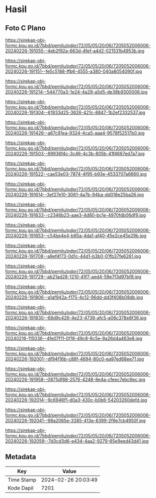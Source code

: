 # Hasil

## Foto C Plano

https://sirekap-obj-formc.kpu.go.id/7bbd/pemilu/pdpr/72/05/05/20/06/7205052006006-20240226-191055--4eb2f92a-663d-4fef-a4d2-021531b4953b.jpg

https://sirekap-obj-formc.kpu.go.id/7bbd/pemilu/pdpr/72/05/05/20/06/7205052006006-20240226-191151--fe5c5188-ffb6-4555-a380-040a8054090f.jpg

https://sirekap-obj-formc.kpu.go.id/7bbd/pemilu/pdpr/72/05/05/20/06/7205052006006-20240226-191214--544770a3-1e24-4a29-a5d5-de38b9300006.jpg

https://sirekap-obj-formc.kpu.go.id/7bbd/pemilu/pdpr/72/05/05/20/06/7205052006006-20240226-191304--61933d25-3626-421c-8847-1b2ef2332537.jpg

https://sirekap-obj-formc.kpu.go.id/7bbd/pemilu/pdpr/72/05/05/20/06/7205052006006-20240226-191426--a67c91ea-9324-4ca5-aaa4-9578f52517b0.jpg

https://sirekap-obj-formc.kpu.go.id/7bbd/pemilu/pdpr/72/05/05/20/06/7205052006006-20240226-191503--89936f4c-3c46-4c3b-805b-41f4687ed7a7.jpg

https://sirekap-obj-formc.kpu.go.id/7bbd/pemilu/pdpr/72/05/05/20/06/7205052006006-20240226-191522--cae53e03-7874-4f95-b93e-4533707a6660.jpg

https://sirekap-obj-formc.kpu.go.id/7bbd/pemilu/pdpr/72/05/05/20/06/7205052006006-20240226-191614--3ef27e10-3061-4a7b-94ba-dd018e25ba26.jpg

https://sirekap-obj-formc.kpu.go.id/7bbd/pemilu/pdpr/72/05/05/20/06/7205052006006-20240226-191633--c2346b23-aae3-4d80-bc1e-4970fdb06df9.jpg

https://sirekap-obj-formc.kpu.go.id/7bbd/pemilu/pdpr/72/05/05/20/06/7205052006006-20240226-191653--c54be4e4-b65a-4da1-af40-45e2ce45e29b.jpg

https://sirekap-obj-formc.kpu.go.id/7bbd/pemilu/pdpr/72/05/05/20/06/7205052006006-20240226-191708--a9ef4f73-0d1c-44d1-b3b0-01fb37fe6261.jpg

https://sirekap-obj-formc.kpu.go.id/7bbd/pemilu/pdpr/72/05/05/20/06/7205052006006-20240226-191729--ab21ad28-1210-41f7-aed4-59e7f3d97bf8.jpg

https://sirekap-obj-formc.kpu.go.id/7bbd/pemilu/pdpr/72/05/05/20/06/7205052006006-20240226-191806--a1af942a-f175-4c12-96dd-dd3f408b08db.jpg

https://sirekap-obj-formc.kpu.go.id/7bbd/pemilu/pdpr/72/05/05/20/06/7205052006006-20240226-191830--68d9c426-4e23-4739-afc5-a08c378e8f36.jpg

https://sirekap-obj-formc.kpu.go.id/7bbd/pemilu/pdpr/72/05/05/20/06/7205052006006-20240216-115036--4fe07f11-0f16-49c8-8c5e-9a26d4a463e8.jpg

https://sirekap-obj-formc.kpu.go.id/7bbd/pemilu/pdpr/72/05/05/20/06/7205052006006-20240226-192001--df94f16b-c88f-4694-80c0-ea97ed68ee71.jpg

https://sirekap-obj-formc.kpu.go.id/7bbd/pemilu/pdpr/72/05/05/20/06/7205052006006-20240226-191958--0875df88-2576-4248-8e4a-cfeec7ebc6ec.jpg

https://sirekap-obj-formc.kpu.go.id/7bbd/pemilu/pdpr/72/05/05/20/06/7205052006006-20240226-192014--9c6946f1-d0a3-430c-b0b6-54203260defd.jpg

https://sirekap-obj-formc.kpu.go.id/7bbd/pemilu/pdpr/72/05/05/20/06/7205052006006-20240226-192041--98a2065e-3385-413e-8399-2f9e7cb4950f.jpg

https://sirekap-obj-formc.kpu.go.id/7bbd/pemilu/pdpr/72/05/05/20/06/7205052006006-20240226-192059--7d3cd3d6-e434-4aa2-9279-65e9eed43d41.jpg


## Metadata

| Key        | Value               |
| ---------- | ------------------- |
| Time Stamp | 2024-02-26 20:03:49 |
| Kode Dapil | 7201                |



